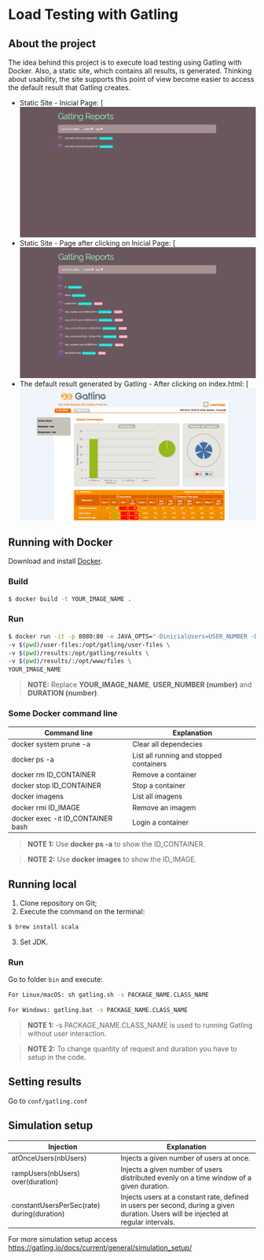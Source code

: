 
# Load Testing with Gatling

## About the project
The idea behind this project is to execute load testing using Gatling with Docker. Also, a static site, which contains all results, is generated. Thinking about usability, the site supports this point of view become easier to access the default result that Gatling creates.

* Static Site - Inicial Page:
[![Product Name Screen Shot 1][product-screenshot1]
* Static Site - Page after clicking on Inicial Page:
[![Product Name Screen Shot 2][product-screenshot2]
* The default result generated by Gatling - After clicking on index.html:
[![Product Name Screen Shot 3][product-screenshot3]

## Running with Docker
Download and install [Docker](https://www.docker.com/products/docker-desktop).

### Build
```sh
$ docker build -t YOUR_IMAGE_NAME .
```
### Run
```sh
$ docker run -it -p 8080:80 -e JAVA_OPTS="-DinicialUsers=USER_NUMBER -DtestDuration==DURATION" --rm -v $(pwd)/conf:/opt/gatling/conf \
-v $(pwd)/user-files:/opt/gatling/user-files \
-v $(pwd)/results:/opt/gatling/results \
-v $(pwd)/results/:/opt/www/files \
YOUR_IMAGE_NAME
```
> **NOTE:** Replace **YOUR_IMAGE_NAME**,  **USER_NUMBER (number)**  and  **DURATION (number)**.

### Some Docker command line
| Command line | Explanation |
| ------ | ------ |
| docker system prune -a | Clear all dependecies |
| docker ps -a | List all running and stopped containers |
| docker rm ID_CONTAINER | Remove a container |
| docker stop ID_CONTAINER | Stop a container |
| docker imagens | List all imagens |
| docker rmi ID_IMAGE | Remove an imagem |
| docker exec -it ID_CONTAINER bash | Login a container |

> **NOTE 1:** Use **docker ps -a** to show the ID_CONTAINER.

> **NOTE 2:** Use **docker images** to show the ID_IMAGE.

## Running local  

1. Clone repository on Git;
2. Execute the command on the terminal:

```sh
$ brew install scala
```
3. Set JDK.

### Run

Go to folder `bin` and execute:

```sh
For Linux/macOS: sh gatling.sh -s PACKAGE_NAME.CLASS_NAME
```

```sh
For Windows: gatling.bat -s PACKAGE_NAME.CLASS_NAME
```
> **NOTE 1:** -s PACKAGE_NAME.CLASS_NAME is used to running Gatling without user interaction.

> **NOTE 2:** To change quantity of request and duration you have to setup in the code.

## Setting results
Go to `conf/gatling.conf`

## Simulation setup
| Injection | Explanation |
| ------ | ------ |
| atOnceUsers(nbUsers) | Injects a given number of users at once. |
| rampUsers(nbUsers) over(duration) | Injects a given number of users distributed evenly on a time window of a given duration. |
| constantUsersPerSec(rate) during(duration) | Injects users at a constant rate, defined in users per second, during a given duration. Users will be injected at regular intervals. |

For more simulation setup access https://gatling.io/docs/current/general/simulation_setup/

<!-- MARKDOWN LINKS & IMAGES -->
[product-screenshot1]: images/inicial_page_site.png
[product-screenshot2]: images/page_2.png
[product-screenshot3]: images/default_result_gatling.png
